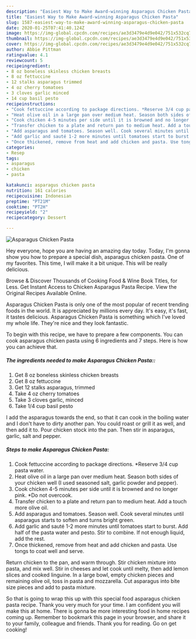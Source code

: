 ```yaml
---
description: "Easiest Way to Make Award-winning Asparagus Chicken Pasta"
title: "Easiest Way to Make Award-winning Asparagus Chicken Pasta"
slug: 1587-easiest-way-to-make-award-winning-asparagus-chicken-pasta
date: 2020-01-25T07:41:40.124Z
image: https://img-global.cpcdn.com/recipes/ae3d3479e4d9e042/751x532cq70/asparagus-chicken-pasta-recipe-main-photo.jpg
thumbnail: https://img-global.cpcdn.com/recipes/ae3d3479e4d9e042/751x532cq70/asparagus-chicken-pasta-recipe-main-photo.jpg
cover: https://img-global.cpcdn.com/recipes/ae3d3479e4d9e042/751x532cq70/asparagus-chicken-pasta-recipe-main-photo.jpg
author: Abbie Pittman
ratingvalue: 4.1
reviewcount: 5
recipeingredient:
- 8 oz boneless skinless chicken breasts
- 8 oz fettuccine
- 12 stalks asparagus trimmed
- 4 oz cherry tomatoes
- 3 cloves garlic minced
- 14 cup basil pesto
recipeinstructions:
- "Cook fettuccine according to package directions. *Reserve 3/4 cup pasta water."
- "Heat olive oil in a large pan over medium heat. Season both sides of your chicken well (I used seasoned salt, garlic powder and pepper)."
- "Cook chicken 4-5 minutes per side until it is browned and no longer pink. *Do not overcook."
- "Transfer chicken to a plate and return pan to medium heat. Add a touch more olive oil."
- "Add asparagus and tomatoes. Season well. Cook several minutes until asparagus starts to soften and turns bright green."
- "Add garlic and sauté 1-2 more minutes until tomatoes start to burst. Add half of the pasta water and pesto. Stir to combine. If not enough liquid, add the rest."
- "Once thickened, remove from heat and add chicken and pasta. Use tongs to coat well and serve."
categories:
- Resep
tags:
- asparagus
- chicken
- pasta

katakunci: asparagus chicken pasta
nutrition: 161 calories
recipecuisine: Indonesian
preptime: "PT21M"
cooktime: "PT2H"
recipeyield: "2"
recipecategory: Dessert

---
```



![Asparagus Chicken Pasta](https://img-global.cpcdn.com/recipes/ae3d3479e4d9e042/751x532cq70/asparagus-chicken-pasta-recipe-main-photo.jpg)

Hey everyone, hope you are having an amazing day today. Today, I'm gonna show you how to prepare a special dish, asparagus chicken pasta. One of my favorites. This time, I will make it a bit unique. This will be really delicious.

Browse &amp; Discover Thousands of Cooking Food &amp; Wine Book Titles, for Less. Get Instant Access to Chicken Asparagus Pasta Recipe. View the Original Recipes Available Online.

Asparagus Chicken Pasta is only one of the most popular of recent trending foods in the world. It is appreciated by millions every day. It's easy, it's fast, it tastes delicious. Asparagus Chicken Pasta is something which I've loved my whole life. They're nice and they look fantastic.


To begin with this recipe, we have to prepare a few components. You can cook asparagus chicken pasta using 6 ingredients and 7 steps. Here is how you can achieve that.

##### The ingredients needed to make Asparagus Chicken Pasta::

1. Get 8 oz boneless skinless chicken breasts
1. Get 8 oz fettuccine
1. Get 12 stalks asparagus, trimmed
1. Take 4 oz cherry tomatoes
1. Take 3 cloves garlic, minced
1. Take 1/4 cup basil pesto


I add the asparagus towards the end, so that it can cook in the boiling water and I don&#39;t have to dirty another pan. You could roast or grill it as well, and then add it to. Pour chicken stock into the pan. Then stir in asparagus, garlic, salt and pepper. 

##### Steps to make Asparagus Chicken Pasta:

1. Cook fettuccine according to package directions. *Reserve 3/4 cup pasta water.
1. Heat olive oil in a large pan over medium heat. Season both sides of your chicken well (I used seasoned salt, garlic powder and pepper).
1. Cook chicken 4-5 minutes per side until it is browned and no longer pink. *Do not overcook.
1. Transfer chicken to a plate and return pan to medium heat. Add a touch more olive oil.
1. Add asparagus and tomatoes. Season well. Cook several minutes until asparagus starts to soften and turns bright green.
1. Add garlic and sauté 1-2 more minutes until tomatoes start to burst. Add half of the pasta water and pesto. Stir to combine. If not enough liquid, add the rest.
1. Once thickened, remove from heat and add chicken and pasta. Use tongs to coat well and serve.


Return chicken to the pan, and warm through. Stir chicken mixture into pasta, and mix well. Stir in cheeses and let cook until melty, then add lemon slices and cooked linguine. In a large bowl, empty chicken pieces and remaining olive oil, toss in pasta and mozzarella. Cut asparagus into bite size pieces and add to pasta mixture. 

So that is going to wrap this up with this special food asparagus chicken pasta recipe. Thank you very much for your time. I am confident you will make this at home. There is gonna be more interesting food in home recipes coming up. Remember to bookmark this page in your browser, and share it to your family, colleague and friends. Thank you for reading. Go on get cooking!
